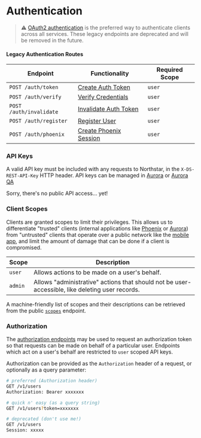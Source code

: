 # Authentication

> :warning: [OAuth2 authentication](authentication.md) is the preferred way to authenticate clients across all
> services. These legacy endpoints are deprecated and will be removed in the future.

#### Legacy Authentication Routes
Endpoint                  | Functionality                                                             | Required Scope
------------------------- | ------------------------------------------------------------------------- | --------------
`POST /auth/token`        | [Create Auth Token](endpoints/legacy/auth.md#create-token)                | `user`
`POST /auth/verify`       | [Verify Credentials](endpoints/legacy/auth.md#verify-credentials)         | `user`
`POST /auth/invalidate`   | [Invalidate Auth Token](endpoints/legacy/auth.md#invalidate-token)        | `user`
`POST /auth/register`     | [Register User](endpoints/legacy/auth.md#register-user)                   | `user`
`POST /auth/phoenix`      | [Create Phoenix Session](endpoints/legacy/auth.md#create-phoenix-session) | `user`

### API Keys
A valid API key must be included with any requests to Northstar, in the `X-DS-REST-API-Key` HTTP
header. API keys can be managed in [Aurora](https://aurora.dosomething.org/keys) or [Aurora QA](https://qa-aurora.dosomething.org/keys)

Sorry, there's no public API access... yet!

### Client Scopes
Clients are granted scopes to limit their privileges. This allows us to differentiate "trusted" clients
(internal applications like [Phoenix](https://www.dosomething.org) or [Aurora](https://aurora.dosomething.org))
from "untrusted" clients that operate over a public network like the [mobile app](https://app.dosomething.org), and
limit the amount of damage that can be done if a client is compromised.

Scope   | Description
------- | -----------
`user`  | Allows actions to be made on a user's behalf.
`admin` | Allows "administrative" actions that should not be user-accessible, like deleting user records.

A machine-friendly list of scopes and their descriptions can be retrieved from the public
[`scopes`](endpoints/keys.md#retrieving-all-api-key-scopes) endpoint.

### Authorization
The [authorization endpoints](endpoints/legacy/auth.md) may be used to request an authorization token so that requests can be
made on behalf of a particular user. Endpoints which act on a user's behalf are restricted to `user` scoped API keys.

Authorization can be provided as the `Authorization` header of a request, or optionally as a query parameter:
```sh
# preferred (Authorization header)
GET /v1/users
Authorization: Bearer xxxxxxx

# quick n' easy (as a query string)
GET /v1/users?token=xxxxxxx

# deprecated (don't use me!)
GET /v1/users
Session: xxxxx
```

